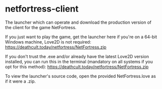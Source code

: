 # netfortress-client
The launcher which can operate and download the production version of the client for the game NetFortress.  

If you just want to play the game, get the launcher here if you're on a 64-bit Windows machine, Love2D is not required: https://deathcult.today/netfortress/NetFortress.zip

If you don't trust the .exe and/or already have the latest Love2D version installed, you can run this in the terminal (mandatory on all systems if you opt for this method): https://deathcult.today/netfortress/NetFortress.zip  

To view the launcher's source code, open the provided NetFortress.love as if it were a .zip.
